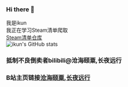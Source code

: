 ### Hi there 👋
我是ikun  
我正在学习Steam清单爬取  
[Steam清单仓库](https://github.com/ikun0014/Manifest-AutoUpdate)  
![ikun's GitHub stats](https://github-readme-stats.vercel.app/api?username=ikun0014)   
### 抵制不良倒卖者bilibili@沧海颐粟,长夜远行  
### B站主页链接[沧海颐粟](https://space.bilibili.com/483992934),[长夜远行](https://space.bilibili.com/179592742)
